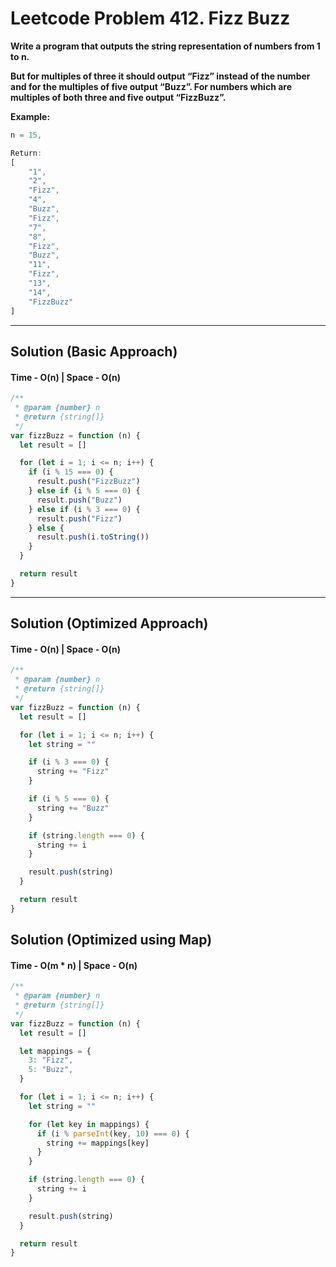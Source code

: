 # Leetcode Problem 412. Fizz Buzz

**Write a program that outputs the string representation of numbers from 1 to n.**

**But for multiples of three it should output “Fizz” instead of the number and for the multiples of five output “Buzz”. For numbers which are multiples of both three and five output “FizzBuzz”.**

**Example:**

```javascript
n = 15,

Return:
[
    "1",
    "2",
    "Fizz",
    "4",
    "Buzz",
    "Fizz",
    "7",
    "8",
    "Fizz",
    "Buzz",
    "11",
    "Fizz",
    "13",
    "14",
    "FizzBuzz"
]
```
---

## Solution (Basic Approach)

#### Time - O(n) | Space - O(n)


```javascript
/**
 * @param {number} n
 * @return {string[]}
 */
var fizzBuzz = function (n) {
  let result = []

  for (let i = 1; i <= n; i++) {
    if (i % 15 === 0) {
      result.push("FizzBuzz")
    } else if (i % 5 === 0) {
      result.push("Buzz")
    } else if (i % 3 === 0) {
      result.push("Fizz")
    } else {
      result.push(i.toString())
    }
  }

  return result
}
```
---

## Solution (Optimized Approach)

#### Time - O(n) | Space - O(n)

```javascript
/**
 * @param {number} n
 * @return {string[]}
 */
var fizzBuzz = function (n) {
  let result = []

  for (let i = 1; i <= n; i++) {
    let string = ""

    if (i % 3 === 0) {
      string += "Fizz"
    }

    if (i % 5 === 0) {
      string += "Buzz"
    }

    if (string.length === 0) {
      string += i
    }

    result.push(string)
  }

  return result
}
```

## Solution (Optimized using Map)

#### Time - O(m * n) | Space - O(n)

```javascript
/**
 * @param {number} n
 * @return {string[]}
 */
var fizzBuzz = function (n) {
  let result = []

  let mappings = {
    3: "Fizz",
    5: "Buzz",
  }

  for (let i = 1; i <= n; i++) {
    let string = ""

    for (let key in mappings) {
      if (i % parseInt(key, 10) === 0) {
        string += mappings[key]
      }
    }

    if (string.length === 0) {
      string += i
    }

    result.push(string)
  }

  return result
}
```




